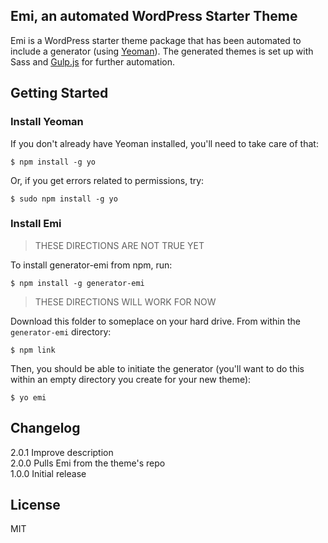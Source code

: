 ## Emi, an automated WordPress Starter Theme

Emi is a WordPress starter theme package that has been automated to include a generator (using [Yeoman](http://yeoman.io)). The generated themes is set up with Sass and [Gulp.js](gulpjs.com) for further automation.

## Getting Started

### Install Yeoman

If you don't already have Yeoman installed, you'll need to take care of that:

```
$ npm install -g yo
```

Or, if you get errors related to permissions, try:

```
$ sudo npm install -g yo
```

### Install Emi


> THESE DIRECTIONS ARE NOT TRUE YET

To install generator-emi from npm, run:

```
$ npm install -g generator-emi
```

> THESE DIRECTIONS WILL WORK FOR NOW

Download this folder to someplace on your hard drive. From within the `generator-emi` directory:

```
$ npm link
```

Then, you should be able to initiate the generator (you'll want to do this within an empty directory you create for your new theme):

```
$ yo emi
```

## Changelog
2.0.1 Improve description  
2.0.0 Pulls Emi from the theme's repo  
1.0.0 Initial release


## License

MIT
